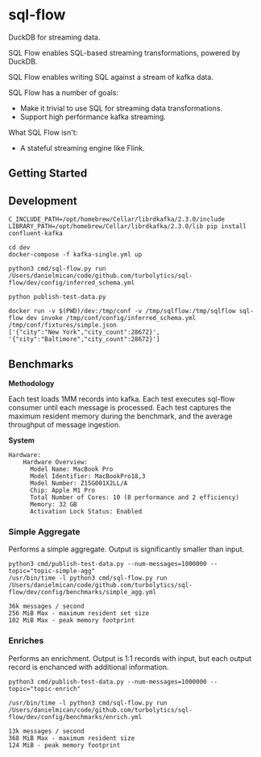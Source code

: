 # sql-flow
DuckDB for streaming data. 

SQL Flow enables SQL-based streaming transformations, powered by DuckDB.

SQL Flow enables writing SQL against a stream of kafka data.

SQL Flow has a number of goals:
- Make it trivial to use SQL for streaming data transformations.
- Support high performance kafka streaming.

What SQL Flow isn't:
- A stateful streaming engine like Flink. 


## Getting Started



## Development 

```
C_INCLUDE_PATH=/opt/homebrew/Cellar/librdkafka/2.3.0/include LIBRARY_PATH=/opt/homebrew/Cellar/librdkafka/2.3.0/lib pip install confluent-kafka
```

```
cd dev 
docker-compose -f kafka-single.yml up
```

```
python3 cmd/sql-flow.py run /Users/danielmican/code/github.com/turbolytics/sql-flow/dev/config/inferred_schema.yml

python publish-test-data.py
```

```
docker run -v $(PWD)/dev:/tmp/conf -v /tmp/sqlflow:/tmp/sqlflow sql-flow dev invoke /tmp/conf/config/inferred_schema.yml /tmp/conf/fixtures/simple.json
['{"city":"New York","city_count":28672}', '{"city":"Baltimore","city_count":28672}']
```

## Benchmarks

**Methodology**

Each test loads 1MM records into kafka. Each test executes sql-flow consumer until each message is processed. Each test captures the maximum resident memory during the benchmark, and the average throughput of message ingestion.

**System**

```
Hardware:
    Hardware Overview:
      Model Name: MacBook Pro
      Model Identifier: MacBookPro18,3
      Model Number: Z15G001X2LL/A
      Chip: Apple M1 Pro
      Total Number of Cores: 10 (8 performance and 2 efficiency)
      Memory: 32 GB
      Activation Lock Status: Enabled
```

### Simple Aggregate 

Performs a simple aggregate. Output is significantly 
smaller than input.

```
python3 cmd/publish-test-data.py --num-messages=1000000 --topic="topic-simple-agg"
/usr/bin/time -l python3 cmd/sql-flow.py run /Users/danielmican/code/github.com/turbolytics/sql-flow/dev/config/benchmarks/simple_agg.yml

36k messages / second
256 MiB Max - maximum resident set size
102 MiB Max - peak memory footprint
```

### Enriches

Performs an enrichment. Output is 1:1 records with input, but
each output record is enchanced with additional information.

```
python3 cmd/publish-test-data.py --num-messages=1000000 --topic="topic-enrich"

/usr/bin/time -l python3 cmd/sql-flow.py run /Users/danielmican/code/github.com/turbolytics/sql-flow/dev/config/benchmarks/enrich.yml

13k messages / second
368 MiB Max - maximum resident size
124 MiB - peak memory footprint
```
